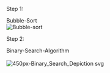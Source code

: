 Step 1:

Bubble-Sort<br>
![Bubble-sort](https://user-images.githubusercontent.com/85651275/122574591-a87ad180-d004-11eb-9ce2-9659b5282a15.png)


Step 2:

Binary-Search-Algorithm<br><br>
![450px-Binary_Search_Depiction svg](https://user-images.githubusercontent.com/85651275/122574843-f2fc4e00-d004-11eb-9919-516aa2d68141.png)